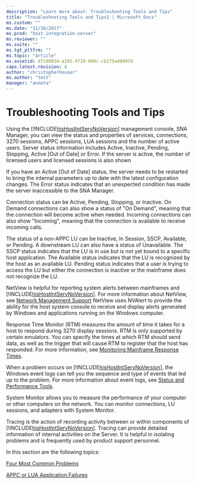 ```yaml
---
description: "Learn more about: Troubleshooting Tools and Tips"
title: "Troubleshooting Tools and Tips1 | Microsoft Docs"
ms.custom: ""
ms.date: "11/30/2017"
ms.prod: "host-integration-server"
ms.reviewer: ""
ms.suite: ""
ms.tgt_pltfrm: ""
ms.topic: "article"
ms.assetid: d7c09834-a103-4719-b00c-cb175a48997d
caps.latest.revision: 4
author: "christopherhouser"
ms.author: "test"
manager: "anneta"
---
```

# Troubleshooting Tools and Tips
Using the [!INCLUDE[hisHostIntServNoVersion](../includes/hishostintservnoversion-md.md)] management console, SNA Manager, you can view the status and properties of services, connections, 3270 sessions, APPC sessions, LUA sessions and the number of active users. Server status information includes Active, Inactive, Pending, Stopping, Active [Out of Date] or Error. If the server is active, the number of licensed users and licensed sessions is also shown  
  
 If you have an Active [Out of Date] status, the server needs to be restarted to bring the internal parameters up to date with the latest configuration changes. The Error status indicates that an unexpected condition has made the server inaccessible to the SNA Manager.  
  
 Connection status can be Active, Pending, Stopping, or Inactive. On Demand connections can also show a status of "On Demand", meaning that the connection will become active when needed. Incoming connections can also show "Incoming", meaning that the connection is available to receive incoming calls.  
  
 The status of a non-APPC LU can be Inactive, In Session, SSCP, Available, or Pending. A downstream LU can also have a status of Unavailable. The SSCP status indicates that the LU is in use but is not yet bound to a specific host application. The Available status indicates that the LU is recognized by the host as an available LU. Pending status indicates that a user is trying to access the LU but either the connection is inactive or the mainframe does not recognize the LU.  
  
 NetView is helpful for reporting system alerts between mainframes and [!INCLUDE[hisHostIntServNoVersion](../includes/hishostintservnoversion-md.md)]. For more information about NetView, see [Network Management Support](../core/network-management-support2.md) NetView uses NVAlert to provide the ability for the host system console to receive and display alerts generated by Windows and applications running on the Windows computer.  
  
 Response Time Monitor (RTM) measures the amount of time it takes for a host to respond during 3270 display sessions. RTM is only supported by certain emulators. You can specify the times at which RTM should send data, as well as the trigger that will cause RTM to register that the host has responded. For more information, see [Monitoring Mainframe Response Times](../core/monitoring-mainframe-response-times1.md).  
  
 When a problem occurs on [!INCLUDE[hisHostIntServNoVersion](../includes/hishostintservnoversion-md.md)], the Windows event logs can tell you the sequence and type of events that led up to the problem. For more information about event logs, see [Status and Performance Tools](../core/status-and-performance-tools1.md).  
  
 System Monitor allows you to measure the performance of your computer or other computers on the network. You can monitor connections, LU sessions, and adapters with System Monitor.  
  
 Tracing is the action of recording activity between or within components of [!INCLUDE[hisHostIntServNoVersion](../includes/hishostintservnoversion-md.md)]. Tracing can provide detailed information of internal activities on the Server. It is helpful in isolating problems and is frequently used by product support personnel.  
  
 In this section are the following topics:  
  
 [Four Most Common Problems](../core/four-most-common-problems1.md)  
  
 [APPC or LUA Application Failures](../core/appc-or-lua-application-failures2.md)
